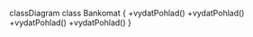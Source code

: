 classDiagram
    class Bankomat {
        +vydatPohlad()
        +vydatPohlad()
        +vydatPohlad()
        +vydatPohlad()
    }
